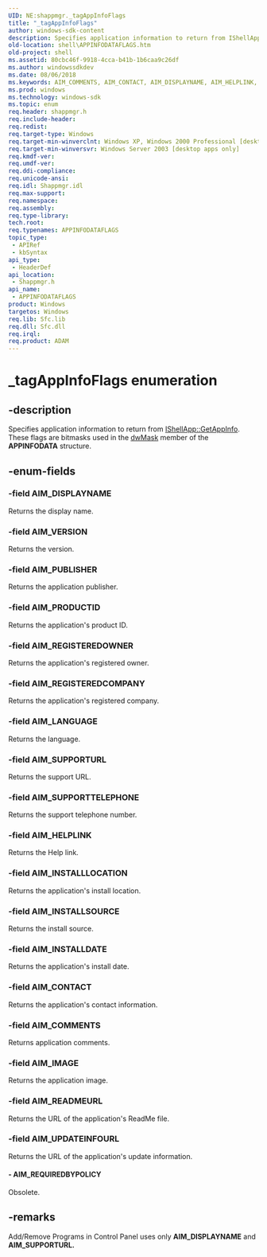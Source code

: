 ```yaml
---
UID: NE:shappmgr._tagAppInfoFlags
title: "_tagAppInfoFlags"
author: windows-sdk-content
description: Specifies application information to return from IShellApp::GetAppInfo. These flags are bitmasks used in the dwMask member of the APPINFODATA structure.
old-location: shell\APPINFODATAFLAGS.htm
old-project: shell
ms.assetid: 80cbc46f-9918-4cca-b41b-1b6caa9c26df
ms.author: windowssdkdev
ms.date: 08/06/2018
ms.keywords: AIM_COMMENTS, AIM_CONTACT, AIM_DISPLAYNAME, AIM_HELPLINK, AIM_IMAGE, AIM_INSTALLDATE, AIM_INSTALLLOCATION, AIM_INSTALLSOURCE, AIM_LANGUAGE, AIM_PRODUCTID, AIM_PUBLISHER, AIM_READMEURL, AIM_REGISTEREDCOMPANY, AIM_REGISTEREDOWNER, AIM_REQUIREDBYPOLICY, AIM_SUPPORTTELEPHONE, AIM_SUPPORTURL, AIM_UPDATEINFOURL, AIM_VERSION, APPINFODATAFLAGS, APPINFODATAFLAGS enumeration [Windows Shell], _tagAppInfoFlags, inet_APPINFODATAFLAGS, shappmgr/AIM_COMMENTS, shappmgr/AIM_CONTACT, shappmgr/AIM_DISPLAYNAME, shappmgr/AIM_HELPLINK, shappmgr/AIM_IMAGE, shappmgr/AIM_INSTALLDATE, shappmgr/AIM_INSTALLLOCATION, shappmgr/AIM_INSTALLSOURCE, shappmgr/AIM_LANGUAGE, shappmgr/AIM_PRODUCTID, shappmgr/AIM_PUBLISHER, shappmgr/AIM_READMEURL, shappmgr/AIM_REGISTEREDCOMPANY, shappmgr/AIM_REGISTEREDOWNER, shappmgr/AIM_REQUIREDBYPOLICY, shappmgr/AIM_SUPPORTTELEPHONE, shappmgr/AIM_SUPPORTURL, shappmgr/AIM_UPDATEINFOURL, shappmgr/AIM_VERSION, shappmgr/APPINFODATAFLAGS, shell.APPINFODATAFLAGS
ms.prod: windows
ms.technology: windows-sdk
ms.topic: enum
req.header: shappmgr.h
req.include-header: 
req.redist: 
req.target-type: Windows
req.target-min-winverclnt: Windows XP, Windows 2000 Professional [desktop apps only]
req.target-min-winversvr: Windows Server 2003 [desktop apps only]
req.kmdf-ver: 
req.umdf-ver: 
req.ddi-compliance: 
req.unicode-ansi: 
req.idl: Shappmgr.idl
req.max-support: 
req.namespace: 
req.assembly: 
req.type-library: 
tech.root: 
req.typenames: APPINFODATAFLAGS
topic_type:
 - APIRef
 - kbSyntax
api_type:
 - HeaderDef
api_location:
 - Shappmgr.h
api_name:
 - APPINFODATAFLAGS
product: Windows
targetos: Windows
req.lib: Sfc.lib
req.dll: Sfc.dll
req.irql: 
req.product: ADAM
---
```


# _tagAppInfoFlags enumeration


## -description


Specifies application information to return from <a href="https://msdn.microsoft.com/8842c12e-2b59-49d6-8140-5a402509a0dd">IShellApp::GetAppInfo</a>. These flags are bitmasks used in the <a href="https://msdn.microsoft.com/3560b088-d899-4fb2-a47c-101f8f5e3bf7">dwMask</a> member of the <b>APPINFODATA</b> structure.


## -enum-fields




### -field AIM_DISPLAYNAME

Returns the display name.


### -field AIM_VERSION

Returns the version.


### -field AIM_PUBLISHER

Returns the application publisher.


### -field AIM_PRODUCTID

Returns the application's product ID.


### -field AIM_REGISTEREDOWNER

Returns the application's registered owner.


### -field AIM_REGISTEREDCOMPANY

Returns the application's registered company.


### -field AIM_LANGUAGE

Returns the language.


### -field AIM_SUPPORTURL

Returns the support URL.


### -field AIM_SUPPORTTELEPHONE

Returns the support telephone number.


### -field AIM_HELPLINK

Returns the Help link.


### -field AIM_INSTALLLOCATION

Returns the application's install location.


### -field AIM_INSTALLSOURCE

Returns the install source.


### -field AIM_INSTALLDATE

Returns the application's install date.


### -field AIM_CONTACT

Returns the application's contact information.


### -field AIM_COMMENTS

Returns application comments.


### -field AIM_IMAGE

Returns the application image.


### -field AIM_READMEURL

Returns the URL of the application's ReadMe file.


### -field AIM_UPDATEINFOURL

Returns the URL of the application's update information.


#### - AIM_REQUIREDBYPOLICY

Obsolete.


## -remarks



Add/Remove Programs in Control Panel uses only <b>AIM_DISPLAYNAME</b> and <b>AIM_SUPPORTURL.</b>



